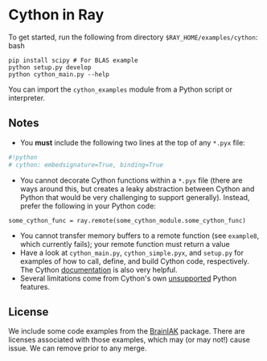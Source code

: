 # Cython in Ray

To get started, run the following from directory ```$RAY_HOME/examples/cython```:
bash
```
pip install scipy # For BLAS example
python setup.py develop
python cython_main.py --help
```

You can import the ```cython_examples``` module from a Python script or interpreter.

## Notes
- You **must** include the following two lines at the top of any ```*.pyx``` file:
```python
#!python
# cython: embedsignature=True, binding=True
```
- You cannot decorate Cython functions within a ```*.pyx``` file (there are ways around this, but creates a leaky abstraction between Cython and Python that would be very challenging to support generally). Instead, prefer the following in your Python code:
```
some_cython_func = ray.remote(some_cython_module.some_cython_func)
```
- You cannot transfer memory buffers to a remote function (see ```example8```, which currently fails); your remote function must return a value
- Have a look at ```cython_main.py```, ```cython_simple.pyx```, and ```setup.py``` for examples of how to call, define, and build Cython code, respectively. The Cython [documentation](http://cython.readthedocs.io/) is also very helpful.
- Several limitations come from Cython's own [unsupported](https://github.com/cython/cython/wiki/Unsupported) Python features.

## License
We include some code examples from the [BrainIAK](https://github.com/brainiak/brainiak) package. There are licenses associated with those examples, which may (or may not!) cause issue. We can remove prior to any merge.
